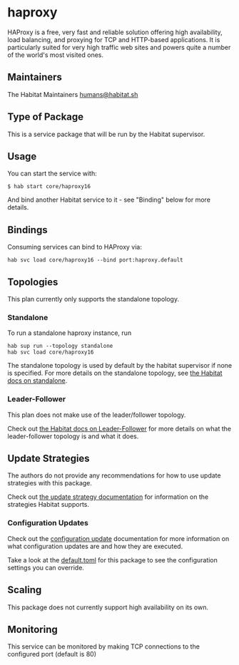 # haproxy

HAProxy is a free, very fast and reliable solution offering high availability, load balancing, and proxying for TCP and HTTP-based applications. It is particularly suited for very high traffic web sites and powers quite a number of the world's most visited ones.

## Maintainers

The Habitat Maintainers humans@habitat.sh

## Type of Package

This is a service package that will be run by the Habitat supervisor.

## Usage

You can start the service with:

```
$ hab start core/haproxy16
```

And bind another Habitat service to it - see "Binding" below for more details.

## Bindings

Consuming services can bind to HAProxy via:

```
hab svc load core/haproxy16 --bind port:haproxy.default
```

## Topologies

This plan currently only supports the standalone topology.

### Standalone

To run a standalone haproxy instance, run

```
hab sup run --topology standalone
hab svc load core/haproxy16
```

The standalone topology is used by default by the habitat supervisor if none is specified.
For more details on the standalone topology, see [the Habitat docs on standalone](https://www.habitat.sh/docs/using-habitat/#standalone).

### Leader-Follower

This plan does not make use of the leader/follower topology.

Check out [the Habitat docs on Leader-Follower](https://www.habitat.sh/docs/using-habitat/#leader-follower-topology) for more details on what the leader-follower topology is and what it does.

## Update Strategies

The authors do not provide any recommendations for how to use update strategies with this package.

Check out [the update strategy documentation](https://www.habitat.sh/docs/using-habitat/#update-strategy) for information on the strategies Habitat supports.

### Configuration Updates

Check out the [configuration update](https://www.habitat.sh/docs/using-habitat/#configuration-updates) documentation for more information on what configuration updates are and how they are executed.

Take a look at the [default.toml](default.toml) for this package to see the configuration settings you can override.

## Scaling

This package does not currently support high availability on its own.

## Monitoring

This service can be monitored by making TCP connections to the configured port (default is 80)
